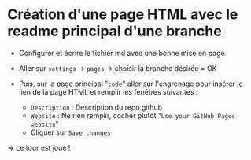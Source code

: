 # Création d'une page HTML avec le readme principal d'une branche

* Configurer et écrire le fichier md avec une bonne mise en page

* Aller sur ```settings``` -> ```pages``` -> choisir la branche désirée = OK

* Puis, sur la page principal "```code```" aller sur l'engrenage pour insérer le lien de la page HTML et remplir les fenêtres suivantes :

  * ```Description``` : Description du repo github
  * ```Website``` : Ne rien remplir, cocher plutôt "```Use your GitHub Pages website```"
  * Cliquer sur ```Save changes```
  
=> Le tour est joué !